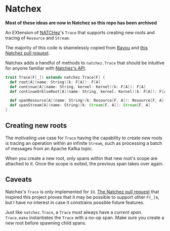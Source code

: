 # Natchex 

**Most of these ideas are now in Natchez so this repo has been archived**

An EXtension of [NATCHez](https://github.com/tpolecat/natchez)'s `Trace` that supports creating new roots and tracing of `Resource` and `Stream`.

The majority of this code is shamelessly copied from [Bayou](https://github.com/armanbilge/bayou) and [this Natchez pull request](https://github.com/tpolecat/natchez/pull/526).

Natchex adds a handful of methods to `natchez.Trace` that should be intuitive for anyone familiar with [Natchez's API](https://tpolecat.github.io/natchez/reference/index.html).
```scala
trait Trace[F[_]] extends natchez.Trace[F] {
  def root[A](name: String)(k: F[A]): F[A]
  def continue[A](name: String, kernel: Kernel)(k: F[A]): F[A]
  def continueOrElseRoot[A](name: String, kernel: Kernel)(k: F[A]): F[A]

  def spanResource[A](name: String)(k: Resource[F, A]): Resource[F, A]
  def spanStream[A](name: String)(k: Stream[F, A]): Stream[F, A]
}
```

## Creating new roots
The motivating use case for `Trace` having the capability to create new roots is tracing an operation within an infinite `Stream`, such as processing a batch of messages from an Apache Kafka topic.

When you create a new root, only spans within that new root's scope are attached to it. Once the scope is exited, the previous span takes over again.

## Caveats
Natchex's `Trace` is only implemented for `IO`. [The Natchez pull request](https://github.com/tpolecat/natchez/pull/526) that inspired this project proves that it may be possible to support other `F[_]`s, but I have no interest in case it constrains possible future features.

Just like `natchez.Trace`, a `Trace` must always have a _current span_. `Trace.make` instantiates the `Trace` with a no-op span. Make sure you create a new root before spawning child spans.
